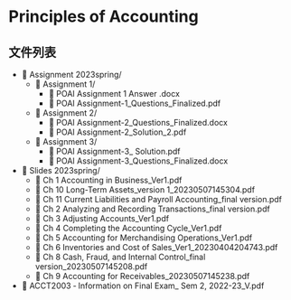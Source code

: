 # Principles of Accounting
## 文件列表
- 📁 Assignment  2023spring/
    - 📁 Assignment 1/
        - 📄 POAI Assignment 1 Answer .docx
        - 📄 POAI Assignment-1_Questions_Finalized.pdf
    - 📁 Assignment 2/
        - 📄 POAI Assignment-2_Questions_Finalized.docx
        - 📄 POAI Assignment-2_Solution_2.pdf
    - 📁 Assignment 3/
        - 📄 POAI Assignment-3_ Solution.pdf
        - 📄 POAI Assignment-3_Questions_Finalized.docx
- 📁 Slides  2023spring/
    - 📄 Ch 1 Accounting in Business_Ver1.pdf
    - 📄 Ch 10 Long-Term Assets_version 1_20230507145304.pdf
    - 📄 Ch 11 Current Liabilities and Payroll Accounting_final version.pdf
    - 📄 Ch 2 Analyzing and Recording Transactions_final version.pdf
    - 📄 Ch 3 Adjusting Accounts_Ver1.pdf
    - 📄 Ch 4 Completing the Accounting Cycle_Ver1.pdf
    - 📄 Ch 5 Accounting for Merchandising Operations_Ver1.pdf
    - 📄 Ch 6 Inventories and Cost of Sales_Ver1_20230404204743.pdf
    - 📄 Ch 8 Cash, Fraud, and Internal Control_final version_20230507145208.pdf
    - 📄 Ch 9 Accounting for Receivables_20230507145238.pdf
- 📄 ACCT2003 ‐ Information on Final Exam_ Sem 2, 2022-23_V.pdf
